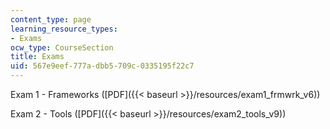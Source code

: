 ```yaml
---
content_type: page
learning_resource_types:
- Exams
ocw_type: CourseSection
title: Exams
uid: 567e9eef-777a-dbb5-709c-0335195f22c7
---
```


Exam 1 - Frameworks ([PDF]({{< baseurl >}}/resources/exam1_frmwrk_v6))

Exam 2 - Tools ([PDF]({{< baseurl >}}/resources/exam2_tools_v9))